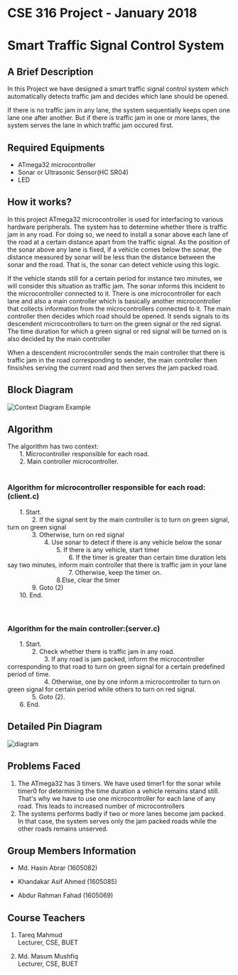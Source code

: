 # CSE 316 Project - January 2018
# Smart Traffic Signal Control System
## A Brief Description
In this Project we have designed a smart traffic signal control system which automatically detects traffic jam and decides which lane should be opened.

If there is no traffic jam in any lane, the system sequentially keeps open one lane one after another. But if there is traffic jam in one or more lanes, the system serves the lane in which traffic jam occured first.

## Required Equipments
* ATmega32 microcontroller
* Sonar or Ultrasonic Sensor(HC SR04)
* LED

## How it works?
In this project ATmega32 microcontroller is used for interfacing to various hardware peripherals. The system has to determine whether there is traffic jam in any road. For doing so, we need to install a sonar above each lane of the road at a certain distance apart from the traffic signal. As the position of the sonar above any lane is fixed, if a vehicle comes below the sonar, the distance measured by sonar will be less than the distance between the sonar and the road. That is, the sonar can detect vehicle using this logic.

If the vehicle stands still for a certain period for instance two minutes, we will consider this situation as traffic jam. The sonar informs this incident to the microcontroller connected to it. There is one microcontroller for each lane and also a main controller which is basically another microcontroller that collects information from the microcontrollers connected to it. The main controller then decides which road should be opened. It sends signals to its descendent microcontrollers to turn on the green signal or the red signal. The time duration for which a green signal or red signal will be turned on is also decided by the main controller

When a descendent microcontroller sends the main controller that there is traffic jam in the road corresponding to sender, the main controller then finsishes serving the current road and then serves the jam packed road.

## Block Diagram
![Context Diagram Example](https://user-images.githubusercontent.com/33763183/65350495-ac977680-dc07-11e9-8795-7cb2970a84d3.jpeg)

## Algorithm
The algorithm has two context:<br/>
&nbsp;&nbsp;&nbsp;&nbsp;&nbsp;&nbsp;&nbsp;1. Microcontroller responsible for each road. <br/>
&nbsp;&nbsp;&nbsp;&nbsp;&nbsp;&nbsp;&nbsp;2. Main controller microcontroller.
<br><br/>
### Algorithm for microcontroller responsible for each road:(client.c) <br/>
&nbsp;&nbsp;&nbsp;&nbsp;&nbsp;&nbsp;&nbsp;1. Start.<br/>
&nbsp;&nbsp;&nbsp;&nbsp;&nbsp;&nbsp;&nbsp;&nbsp;&nbsp;&nbsp;&nbsp;&nbsp;&nbsp;&nbsp;2. If the signal sent by the main controller is to turn on green signal, turn on green signal <br/>
&nbsp;&nbsp;&nbsp;&nbsp;&nbsp;&nbsp;&nbsp;&nbsp;&nbsp;&nbsp;&nbsp;&nbsp;&nbsp;&nbsp;3. Otherwise, turn on red signal<br/>
&nbsp;&nbsp;&nbsp;&nbsp;&nbsp;&nbsp;&nbsp;&nbsp;&nbsp;&nbsp;&nbsp;&nbsp;&nbsp;&nbsp;&nbsp;&nbsp;&nbsp;&nbsp;&nbsp;&nbsp;&nbsp;4. Use sonar to detect if there is any vehicle below the sonar<br/>
&nbsp;&nbsp;&nbsp;&nbsp;&nbsp;&nbsp;&nbsp;&nbsp;&nbsp;&nbsp;&nbsp;&nbsp;&nbsp;&nbsp;&nbsp;&nbsp;&nbsp;&nbsp;&nbsp;&nbsp;&nbsp;&nbsp;&nbsp;&nbsp;&nbsp;&nbsp;&nbsp;&nbsp;5. If there is any vehicle, start timer<br/>
&nbsp;&nbsp;&nbsp;&nbsp;&nbsp;&nbsp;&nbsp;&nbsp;&nbsp;&nbsp;&nbsp;&nbsp;&nbsp;&nbsp;&nbsp;&nbsp;&nbsp;&nbsp;&nbsp;&nbsp;&nbsp;&nbsp;&nbsp;&nbsp;&nbsp;&nbsp;&nbsp;&nbsp;&nbsp;&nbsp;&nbsp;&nbsp;&nbsp;&nbsp;&nbsp;6. If the timer is greater than certain time duration lets say two minutes, inform main controller that there is traffic jam in your lane<br/>
&nbsp;&nbsp;&nbsp;&nbsp;&nbsp;&nbsp;&nbsp;&nbsp;&nbsp;&nbsp;&nbsp;&nbsp;&nbsp;&nbsp;&nbsp;&nbsp;&nbsp;&nbsp;&nbsp;&nbsp;&nbsp;&nbsp;&nbsp;&nbsp;&nbsp;&nbsp;&nbsp;&nbsp;&nbsp;&nbsp;&nbsp;&nbsp;&nbsp;&nbsp;&nbsp;7. Otherwise, keep the timer on.<br/>
&nbsp;&nbsp;&nbsp;&nbsp;&nbsp;&nbsp;&nbsp;&nbsp;&nbsp;&nbsp;&nbsp;&nbsp;&nbsp;&nbsp;&nbsp;&nbsp;&nbsp;&nbsp;&nbsp;&nbsp;&nbsp;&nbsp;&nbsp;&nbsp;&nbsp;&nbsp;&nbsp;&nbsp;8.Else, clear the timer<br/>
&nbsp;&nbsp;&nbsp;&nbsp;&nbsp;&nbsp;&nbsp;&nbsp;&nbsp;&nbsp;&nbsp;&nbsp;&nbsp;&nbsp;9. Goto (2)<br/>
&nbsp;&nbsp;&nbsp;&nbsp;&nbsp;&nbsp;&nbsp;10. End.<br/>
<br><br/>
### Algorithm for the main controller:(server.c)<br/>
&nbsp;&nbsp;&nbsp;&nbsp;&nbsp;&nbsp;&nbsp;1. Start.<br/>
&nbsp;&nbsp;&nbsp;&nbsp;&nbsp;&nbsp;&nbsp;&nbsp;&nbsp;&nbsp;&nbsp;&nbsp;&nbsp;&nbsp;2. Check whether there is traffic jam in any road.<br/>
&nbsp;&nbsp;&nbsp;&nbsp;&nbsp;&nbsp;&nbsp;&nbsp;&nbsp;&nbsp;&nbsp;&nbsp;&nbsp;&nbsp;&nbsp;&nbsp;&nbsp;&nbsp;&nbsp;&nbsp;&nbsp;3. If any road is jam packed, inform the microcontroller corresponding to that road to turn on green signal for a certain predefined period of time.<br/>
&nbsp;&nbsp;&nbsp;&nbsp;&nbsp;&nbsp;&nbsp;&nbsp;&nbsp;&nbsp;&nbsp;&nbsp;&nbsp;&nbsp;&nbsp;&nbsp;&nbsp;&nbsp;&nbsp;&nbsp;&nbsp;4. Otherwise, one by one inform a microcontroller to turn on green signal for certain period while others to turn on red signal.<br/>
&nbsp;&nbsp;&nbsp;&nbsp;&nbsp;&nbsp;&nbsp;&nbsp;&nbsp;&nbsp;&nbsp;&nbsp;&nbsp;&nbsp;5. Goto (2).<br/>
&nbsp;&nbsp;&nbsp;&nbsp;&nbsp;&nbsp;&nbsp;6. End.<br/>
      
## Detailed Pin Diagram
![diagram](https://user-images.githubusercontent.com/33763183/65352758-3bf35880-dc0d-11e9-8b79-c86c6a2c4bb6.jpeg)

## Problems Faced
1. The ATmega32 has 3 timers. We have used timer1 for the sonar while timer0 for determining the time duration a vehicle remains stand still. That's why we have to use one microcontroller for each lane of any road. This leads to increased number of microcontrollers
2. The systems performs badly if two or more lanes become jam packed. In that case, the system serves only the jam packed roads while the other roads remains unserved.

## Group Members Information
- Md. Hasin Abrar (1605082)

- Khandakar Asif Ahmed (1605085)

- Abdur Rahman Fahad (1605069)

## Course Teachers
1. Tareq Mahmud<br/>
Lecturer, CSE, BUET

2. Md. Masum Mushfiq<br/>
Lecturer, CSE, BUET
